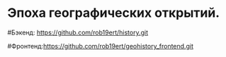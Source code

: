 # Эпоха географических открытий.

#Бэкенд: https://github.com/rob19ert/history.git 

#Фронтенд:https://github.com/rob19ert/geohistory_frontend.git
